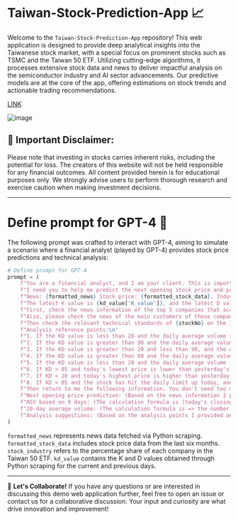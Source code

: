 # Taiwan-Stock-Prediction-App 📈

Welcome to the `Taiwan-Stock-Prediction-App` repository! This web application is designed to provide deep analytical insights into the Taiwanese stock market, with a special focus on prominent stocks such as TSMC and the Taiwan 50 ETF. Utilizing cutting-edge algorithms, it processes extensive stock data and news to deliver impactful analysis on the semiconductor industry and AI sector advancements. Our predictive models are at the core of the app, offering estimations on stock trends and actionable trading recommendations.

[LINK](https://jackyleedesign.github.io/chatGPT4o-taiwan-stocks-prediction/)

![image](https://raw.githubusercontent.com/JackyLeeDesign/chatGPT4o-taiwan-stocks-prediction/main/demo.png)

## 🚨 Important Disclaimer:
Please note that investing in stocks carries inherent risks, including the potential for loss. The creators of this website will not be held responsible for any financial outcomes. All content provided herein is for educational purposes only. We strongly advise users to perform thorough research and exercise caution when making investment decisions.

---

# Define prompt for GPT-4 🤖
The following prompt was crafted to interact with GPT-4, aiming to simulate a scenario where a financial analyst (played by GPT-4) provides stock price predictions and technical analysis:

```python
# Define prompt for GPT-4
prompt = (
    f"You are a financial analyst, and I am your client. This is important to me. Predicting failure will result in a loss of my trust.\n"
    f"I need you to help me predict the next opening stock price and provide relevant technical analysis based on the following data.\n"
    f"News: {formatted_news} Stock price: {formatted_stock_data}, Industry share: {stock_industry}, Today's date: {time.strftime('%Y-%m-%d')}, Other reference information: https://tw.stock.yahoo.com/quote/{stockNo}.TW\n"
    f"The latest K value is {kd_value['K_value']}, and the latest D value is {kd_value['D_value']}. You do not need to calculate today's KD.\n"
    f"First, check the news information of the top 5 companies that account for {stockNo} in the past 2 days, which can be used as a reference for stock price prediction.\n"
    f"Also, please check the news of the main customers of these companies in the past 2 days, which can be used as a reference for stock price prediction.\n"
    f"Then check the relevant technical standards of {stockNo} on the Internet today as a reference.\n"
    f"Analysis reference points:\n"
    f"1. If the KD value is less than 20 and the daily average volume is greater than the average volume of 20 days, the analytical suggestion please remind me 'buy point'\n"
    f"2. If the KD value is greater than 90 and the daily average volume is less than the average volume of 20 days, the analytical suggestion please remind me 'sell point'\n"
    f"3. If the KD value is greater than 20 and less than 90, and the daily average volume is greater than the average volume of 20 days, the analytical suggestion please remind me 'continue to observe'\n"
    f"4. If the KD value is greater than 80 and the daily average volume is greater than the average volume of 20 days, the analytical suggestion please remind me 'high-end oscillation'\n"
    f"5. If the KD value is less than 20 and the daily average volume is less than the average volume of 20 days, the analytical suggestion please remind me 'low-end oscillation'\n"
    f"6. If KD > 85 and today's lowest price is lower than yesterday's lowest price, remind me to prepare to sell. If yesterday's lowest price is also lower than the day before yesterday's lowest price, remind me to sell half.\n"
    f"7. If KD < 20 and today's highest price is higher than yesterday's highest price, remind me to prepare to buy. If yesterday's highest price is also higher than the day before yesterday's highest price, remind me that I can buy in.\n"
    f"8. If KD > 85 and the stock has hit the daily limit up today, and today's trading volume is three times the 20-day average volume, remind me to sell half.\n"
    f"Then return to me the following information. You don't need too much text explanation, just the result:\n"
    f"Next opening price prediction: (Based on the news information I provided, the news information you queried, and the stock market price in the past six months, and the other reference information I provided, predict according to your technical and professional analysis) ex.1xx.x (TWD)\n"
    f"RSV based on 9 days: (The calculation formula is (today's closing price - the lowest price in the past 9 days) / (the highest price in the past 9 days - the lowest price in the past 9 days) * 100)\n"
    f"20-day average volume: (The calculation formula is => the number of shares traded within 20 days (look back 20 days from the stock price data, including today by default, if there is no data today, calculate it one day earlier) / 20)\n"
    f"Analysis suggestions: (Based on the analysis points I provided and your technical analysis, as well as your views on current affairs, international, and social trends, explain your analysis, provide buy points, sell points, continuous observation, etc. Suggestions)\n"
)
```

`formatted_news` represents news data fetched via Python scraping.
`formatted_stock_data` includes stock price data from the last six months.
`stock_industry` refers to the percentage share of each company in the Taiwan 50 ETF.
`kd_value` contains the K and D values obtained through Python scraping for the current and previous days.

---

🤝 **Let's Collaborate!**
If you have any questions or are interested in discussing this demo web application further, feel free to open an issue or contact us for a collaborative discussion. Your input and curiosity are what drive innovation and improvement!
